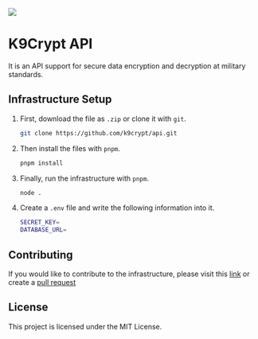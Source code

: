 ![](https://www.upload.ee/image/17771030/api-banner.png)

# K9Crypt API

It is an API support for secure data encryption and decryption at military standards.

## Infrastructure Setup

1. First, download the file as `.zip` or clone it with `git`.

    ```bash
    git clone https://github.com/k9crypt/api.git
    ```

2. Then install the files with `pnpm`.
    
    ```bash
    pnpm install
    ```

3. Finally, run the infrastructure with `pnpm`.
    
    ```bash
    node .
    ```

4. Create a `.env` file and write the following information into it.

    ```bash
    SECRET_KEY=
    DATABASE_URL=
    ```

## Contributing

If you would like to contribute to the infrastructure, please visit this [link](https://github.com/k9crypt/api/issues) or create a [pull request](https://github.com/k9crypt/api/pulls)

## License

This project is licensed under the MIT License.